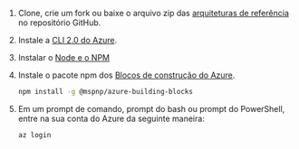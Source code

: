 1. Clone, crie um fork ou baixe o arquivo zip das [arquiteturas de referência](https://github.com/mspnp/reference-architectures) no repositório GitHub.

2. Instale a [CLI 2.0 do Azure](/cli/azure/install-azure-cli?view=azure-cli-latest).

3. Instalar o [Node e o NPM](https://nodejs.org/en/download/)

4. Instale o pacote npm dos [Blocos de construção do Azure](https://github.com/mspnp/template-building-blocks/wiki/Install-Azure-Building-Blocks).

   ```bash
   npm install -g @mspnp/azure-building-blocks
   ```

5. Em um prompt de comando, prompt do bash ou prompt do PowerShell, entre na sua conta do Azure da seguinte maneira:

   ```bash
   az login
   ```
